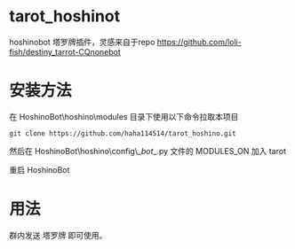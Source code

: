 # tarot_hoshinot
hoshinobot 塔罗牌插件，灵感来自于repo https://github.com/loli-fish/destiny_tarrot-CQnonebot
# 安装方法

在 HoshinoBot\hoshino\modules 目录下使用以下命令拉取本项目
```
git clone https://github.com/haha114514/tarot_hoshino.git
```

然后在 HoshinoBot\\hoshino\\config\\\__bot__.py 文件的 MODULES_ON 加入 tarot

重启 HoshinoBot

# 用法


群内发送 塔罗牌 即可使用。

